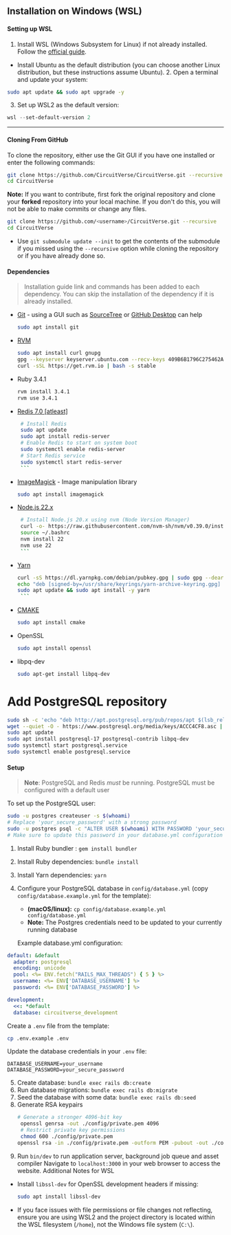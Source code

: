 ## Installation on Windows (WSL)

 #### Setting up WSL
   1. Install WSL (Windows Subsystem for Linux) if not already installed. Follow the [official guide](https://learn.microsoft.com/en-us/windows/wsl/install).
   - Install Ubuntu as the default distribution (you can choose another Linux distribution, but these instructions assume Ubuntu).
    2. Open a terminal and update your system:
   ```bash
   sudo apt update && sudo apt upgrade -y
   ```
   3. Set up WSL2 as the default version:
   ```powershell
   wsl --set-default-version 2
   ```
---

#### Cloning From GitHub
To clone the repository, either use the Git GUI if you have one installed or enter the following commands:
```bash
git clone https://github.com/CircuitVerse/CircuitVerse.git --recursive
cd CircuitVerse
```

**Note:** If you want to contribute, first fork the original repository and clone your **forked** repository into your local machine. If you don't do this, you will not be able to make commits or change any files.
```bash
git clone https://github.com/<username>/CircuitVerse.git --recursive
cd CircuitVerse
```
- Use `git submodule update --init` to get the contents of the submodule if you missed using the `--recursive` option while cloning the repository or if you have already done so.

#### Dependencies
> Installation guide link and commands has been added to each dependency. You can skip the installation of the dependency if it is already installed.
- [Git](https://git-scm.com/) - using a GUI such as [SourceTree](https://www.sourcetreeapp.com/) or [GitHub Desktop](https://desktop.github.com/) can help
     ```bash
     sudo apt install git
     ```
- [RVM](https://rvm.io/rvm/install) 
     ```bash
     sudo apt install curl gnupg
     gpg --keyserver keyserver.ubuntu.com --recv-keys 409B6B1796C275462A1703113804BB82D39DC0E3 7D2BAF1CF37B13E2069D6956105BD0E739499BDB
     curl -sSL https://get.rvm.io | bash -s stable
     ```
- Ruby 3.4.1
     ```bash
     rvm install 3.4.1
     rvm use 3.4.1
     ```
- [Redis 7.0 [atleast]](https://redis.io/docs/getting-started/installation/install-redis-on-linux/)
     ```bash
      # Install Redis
      sudo apt update
      sudo apt install redis-server
      # Enable Redis to start on system boot
      sudo systemctl enable redis-server
      # Start Redis service
      sudo systemctl start redis-server
      ```
- [ImageMagick](https://imagemagick.org/) - Image manipulation library
     ```bash
     sudo apt install imagemagick
     ```
- [Node.js 22.x](https://nodejs.org/en/download/)
     ```bash
      # Install Node.js 20.x using nvm (Node Version Manager)
      curl -o- https://raw.githubusercontent.com/nvm-sh/nvm/v0.39.0/install.sh | bash
      source ~/.bashrc
      nvm install 22
      nvm use 22
      ```
- [Yarn](https://yarnpkg.com/getting-started/install)
     ```bash
     curl -sS https://dl.yarnpkg.com/debian/pubkey.gpg | sudo gpg --dearmor -o /usr/share/keyrings/yarn-archive-keyring.gpg
     echo "deb [signed-by=/usr/share/keyrings/yarn-archive-keyring.gpg] https://dl.yarnpkg.com/debian/ stable main" | sudo tee /etc/apt/sources.list.d/yarn.list
     sudo apt update && sudo apt install -y yarn
      ```
- [CMAKE](https://cmake.org/install/)
     ```bash
     sudo apt install cmake
     ```
- OpenSSL
     ```bash
     sudo apt install openssl
     ```
- libpq-dev
     ```bash
     sudo apt-get install libpq-dev
     ```
# Add PostgreSQL repository
```bash
sudo sh -c 'echo "deb http://apt.postgresql.org/pub/repos/apt $(lsb_release -cs)-pgdg main" > /etc/apt/sources.list.d/pgdg.list'
wget --quiet -O - https://www.postgresql.org/media/keys/ACCC4CF8.asc | sudo tee /etc/apt/trusted.gpg.d/postgresql.asc
sudo apt update
sudo apt install postgresql-17 postgresql-contrib libpq-dev
sudo systemctl start postgresql.service
sudo systemctl enable postgresql.service
```
#### Setup
 > **Note**: PostgreSQL and Redis *must* be running. PostgreSQL must be configured with a default user

 To set up the PostgreSQL user:
  ```bash
 sudo -u postgres createuser -s $(whoami)
 # Replace 'your_secure_password' with a strong password
 sudo -u postgres psql -c "ALTER USER $(whoami) WITH PASSWORD 'your_secure_password';"
 # Make sure to update this password in your database.yml configuration
   ```
1. Install Ruby bundler : `gem install bundler`
2. Install Ruby dependencies: `bundle install`
3. Install Yarn dependencies: `yarn`
4. Configure your PostgreSQL database in `config/database.yml` (copy `config/database.example.yml` for the template): 
     * **(macOS/linux):** `cp config/database.example.yml config/database.yml`
     * **Note:** The Postgres credentials need to be updated to your currently running database

     Example database.yml configuration:
 ```yaml
 default: &default
   adapter: postgresql
   encoding: unicode
   pool: <%= ENV.fetch("RAILS_MAX_THREADS") { 5 } %>
   username: <%= ENV['DATABASE_USERNAME'] %>
   password: <%= ENV['DATABASE_PASSWORD'] %>
 
 development:
   <<: *default
   database: circuitverse_development
 ```
 Create a `.env` file from the template:
 ```bash
 cp .env.example .env
 ```
 Update the database credentials in your `.env` file:
 ```
 DATABASE_USERNAME=your_username
 DATABASE_PASSWORD=your_secure_password
 ```
5. Create database: `bundle exec rails db:create`
6. Run database migrations: `bundle exec rails db:migrate`
7. Seed the database with some data: `bundle exec rails db:seed`
8. Generate RSA keypairs
     ```bash
     # Generate a stronger 4096-bit key
      openssl genrsa -out ./config/private.pem 4096
      # Restrict private key permissions
      chmod 600 ./config/private.pem
    openssl rsa -in ./config/private.pem -outform PEM -pubout -out ./config/public.pem
     ```
9. Run `bin/dev` to run application server, background job queue and asset compiler
Navigate to `localhost:3000` in your web browser to access the website.
   Additional Notes for WSL
- Install `libssl-dev` for OpenSSL development headers if missing:
   ```bash
   sudo apt install libssl-dev
   ```
- If you face issues with file permissions or file changes not reflecting, ensure you are using WSL2 and the project directory is located within the WSL filesystem (`/home`), not the Windows file system (`C:\`).
